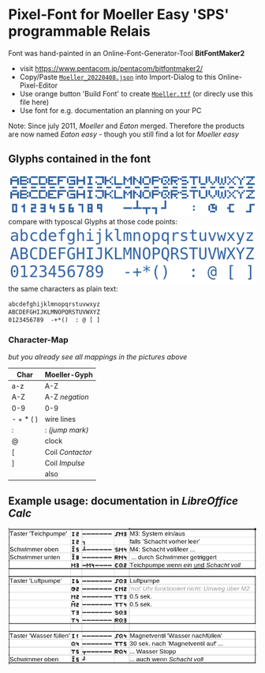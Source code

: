 # Pixel-Font for Moeller Easy 'SPS' programmable Relais
Font was hand-painted in an Online-Font-Generator-Tool **BitFontMaker2**
- visit https://www.pentacom.jp/pentacom/bitfontmaker2/
- Copy/Paste [`Moeller_20220408.json`](Moeller_20220408.json) into Import-Dialog to this Online-Pixel-Editor
- Use orange button 'Build Font' to create [`Moeller.ttf`](Moeller.ttf) (or direcly use this file here)
- Use font for e.g. documentation an planning on your PC

Note: Since july 2011, *Moeller* and *Eaton* merged.
Therefore the products are now named *Eaton easy* - though you still find a lot for *Moeller easy*

## Glyphs contained in the font
![Font-Moeller.png](img/Font-Moeller.png)
compare with typoscal Glyphs at those code points:
![Font-standard.png](img/Font-standard.png)
the same characters as plain text:
```
abcdefghijklmnopqrstuvwxyz
ABCDEFGHIJKLMNOPQRSTUVWXYZ
0123456789  -+*()  : @ [ ]
```
### Character-Map
*but you already see all mappings in the pictures above*

| Char      | Moeller-Gyph     |
|-----------|------------------|
| a-z       | A-Z              |
| A-Z       | A-Z *negation*   |
| 0-9       | 0-9              |
| - + * ( ) | wire lines       |
| :         | : *(jump mark)*  |
| @         | clock            |
| [         | Coil *Contactor* |
| ]         | Coil *Impulse*   |
| <space>   | also <space>     |

## Example usage: documentation in *LibreOffice Calc*
![](img/example.png)
